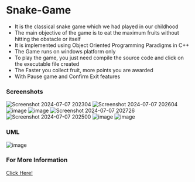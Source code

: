 # Snake-Game

* It is the classical snake game which we had played in our childhood
* The main objective of the game is to eat the maximum fruits without hitting the obstacle or itself
* It is implemented using Object Oriented Programming Paradigms in C++
* The Game runs on windows platform only
* To play the game, you just need compile the source code and click on the executable file created
* The Faster you collect fruit, more points you are awarded
* With Pause game and Confirm Exit features

### Screenshots

![Screenshot 2024-07-07 202304](https://github.com/Samuel-Nadar1211/Snake-Game/assets/98077236/787430cb-956b-4b19-bdb8-93faa992612f)
![Screenshot 2024-07-07 202604](https://github.com/Samuel-Nadar1211/Snake-Game/assets/98077236/e19d813f-88b5-4239-995a-b5c517140b0e)
![image](https://user-images.githubusercontent.com/98077236/205945961-f3a7acb7-98f2-4433-8f88-ebe7c606202d.png)
![image](https://user-images.githubusercontent.com/98077236/205946773-241f4ef4-173b-4b7d-98a3-0be5d2ed88d6.png)
![Screenshot 2024-07-07 202726](https://github.com/Samuel-Nadar1211/Snake-Game/assets/98077236/c282ea3c-6d2a-461a-aa88-f8d79b9a0336)
![Screenshot 2024-07-07 202500](https://github.com/Samuel-Nadar1211/Snake-Game/assets/98077236/f8afec94-189f-4c7a-a028-eae907d09d3f)
![image](https://user-images.githubusercontent.com/98077236/205946990-ba75f2c7-322d-4566-a1bb-d094cedfc41a.png)
![image](https://user-images.githubusercontent.com/98077236/205945507-f898438d-ba5e-4ee0-bcb1-fe9baaf5d5c9.png)

### UML

![image](https://user-images.githubusercontent.com/98077236/205944426-0843ec56-5e35-4627-b856-fab24823cd1f.png)

### For More Information

<a href = "Snake Game.pptx"> Click Here! </a>
